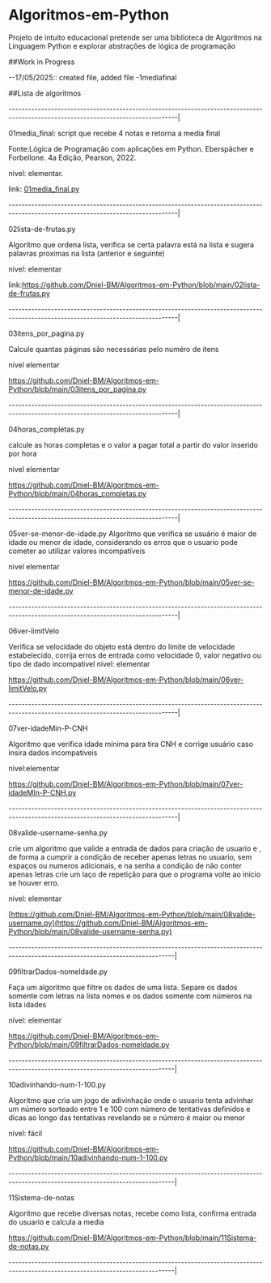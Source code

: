 # Algoritmos-em-Python
Projeto de intuito educacional pretende ser uma biblioteca de Algorítmos na Linguagem Python e explorar abstrações de lógica de programação

##Work in Progress

--17/05/2025:: created file, added file -1mediafinal

##Lista de algoritmos

----------------------------------------------------------------------------------------------------------------------------------|


01media_final: script que recebe 4 notas e retorna a media final

Fonte:Lógica de Programação com aplicações em Python. Eberspächer e Forbellone. 4a Edição, Pearson, 2022.

nivel: elementar.

link: [01media_final.py](https://github.com/Dniel-BM/Algoritmos-em-Python/blob/main/01media_final.py)

----------------------------------------------------------------------------------------------------------------------------------|


02lista-de-frutas.py

Algoritmo que ordena lista, verifica se certa palavra está na lista e sugera palavras proximas na lista (anterior e seguinte)

nivel: elementar

link:https://github.com/Dniel-BM/Algoritmos-em-Python/blob/main/02lista-de-frutas.py

----------------------------------------------------------------------------------------------------------------------------------|


03itens_por_pagina.py

Calcule quantas páginas são necessárias pelo numéro de itens

nivel elementar

https://github.com/Dniel-BM/Algoritmos-em-Python/blob/main/03itens_por_pagina.py

----------------------------------------------------------------------------------------------------------------------------------|


04horas_completas.py

calcule as horas completas e o valor a pagar total a partir do valor inserido por hora

nivel elementar

https://github.com/Dniel-BM/Algoritmos-em-Python/blob/main/04horas_completas.py

----------------------------------------------------------------------------------------------------------------------------------|


05ver-se-menor-de-idade.py
Algoritmo que verifica se usuário é maior de idade ou menor de idade, considerando os
erros que o usuario pode cometer ao utilizar valores incompatíveis

nivel elementar

https://github.com/Dniel-BM/Algoritmos-em-Python/blob/main/05ver-se-menor-de-idade.py

----------------------------------------------------------------------------------------------------------------------------------|


06ver-limitVelo

Verifica se velocidade do objeto está dentro do limite de velocidade estabelecido,
corrija erros de entrada como velocidade 0, valor negativo ou tipo de dado incompativel
nivel: elementar

https://github.com/Dniel-BM/Algoritmos-em-Python/blob/main/06ver-limitVelo.py

----------------------------------------------------------------------------------------------------------------------------------|


07ver-idadeMin-P-CNH

Algoritmo que verifica idade mínima para tira CNH e corrige usuário caso insira dados
incompativeis

nivel:elementar

https://github.com/Dniel-BM/Algoritmos-em-Python/blob/main/07ver-idadeMIn-P-CNH.py

----------------------------------------------------------------------------------------------------------------------------------|


08valide-username-senha.py

crie um algoritmo que valide a entrada de dados para criação de usuario e ,
de forma a cumprir a condição de receber apenas letras no usuario,
sem espaços ou numeros adicionais, e na senha a condição de não conter apenas letras
crie um laço de repetição para que o programa volte ao inicio se houver erro.


nivel: elementar

[https://github.com/Dniel-BM/Algoritmos-em-Python/blob/main/08valide-username.py](https://github.com/Dniel-BM/Algoritmos-em-Python/blob/main/08valide-username-senha.py)

---------------------------------------------------------------------------------------------------------------------------------|


09filtrarDados-nomeIdade.py

Faça um algoritmo que filtre os dados de uma lista. Separe os dados somente com letras na lista nomes e os dados somente com números na lista idades

nível: elementar

https://github.com/Dniel-BM/Algoritmos-em-Python/blob/main/09filtrarDados-nomeIdade.py

---------------------------------------------------------------------------------------------------------------------------------|


10adivinhando-num-1-100.py

Algoritmo que cria um jogo de adivinhação onde o usuario tenta advinhar um número sorteado entre 1 e 100 com número de tentativas definidos
e dicas ao longo das tentativas revelando se o número é maior ou menor

nível: fácil

https://github.com/Dniel-BM/Algoritmos-em-Python/blob/main/10adivinhando-num-1-100.py

---------------------------------------------------------------------------------------------------------------------------------|


11Sistema-de-notas

Algoritmo que recebe diversas notas, recebe como lista, confirma entrada do usuario e calcula a media

https://github.com/Dniel-BM/Algoritmos-em-Python/blob/main/11Sistema-de-notas.py

---------------------------------------------------------------------------------------------------------------------------------|
